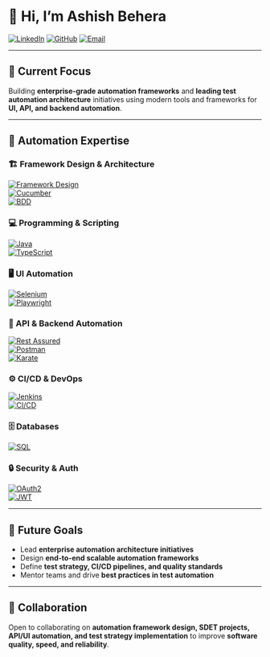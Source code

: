 # 👋 Hi, I’m Ashish Behera

[![LinkedIn](https://img.shields.io/badge/LinkedIn-AshishBehera-blue?logo=linkedin)](https://www.linkedin.com/in/ashishbehera/) 
[![GitHub](https://img.shields.io/badge/GitHub-@ashishbehera-black?logo=github)](https://github.com/ashishbehera)
[![Email](https://img.shields.io/badge/Email-ashish.k.behera@gmail.com-red?logo=gmail)](mailto:ashish.k.behera@gmail.com)

---

## 🔭 Current Focus
Building **enterprise-grade automation frameworks** and **leading test automation architecture** initiatives using modern tools and frameworks for **UI, API, and backend automation**.  

---

## 💼 Automation Expertise

### 🏗️ Framework Design & Architecture
[![Framework Design](https://img.shields.io/badge/Framework%20Design-Expert-green)]()  
[![Cucumber](https://img.shields.io/badge/Cucumber-Expert-green?logo=cucumber)](https://cucumber.io/)  
[![BDD](https://img.shields.io/badge/BDD-Expert-blue)]()  

### 💻 Programming & Scripting
[![Java](https://img.shields.io/badge/Java-Expert-red?logo=java)](https://www.java.com/)  
[![TypeScript](https://img.shields.io/badge/TypeScript-Advanced-blue?logo=typescript)](https://www.typescriptlang.org/)  

### 🖥️ UI Automation
[![Selenium](https://img.shields.io/badge/Selenium-Expert-green?logo=selenium)](https://www.selenium.dev/)  
[![Playwright](https://img.shields.io/badge/Playwright-Advanced-blue?logo=playwright)](https://playwright.dev/)  

### 🔌 API & Backend Automation
[![Rest Assured](https://img.shields.io/badge/RestAssured-Advanced-red?logo=java)](https://rest-assured.io/)  
[![Postman](https://img.shields.io/badge/Postman-Advanced-orange?logo=postman)](https://www.postman.com/)  
[![Karate](https://img.shields.io/badge/Karate-Intermediate-green)](https://github.com/karatelabs/karate)  

### ⚙️ CI/CD & DevOps
[![Jenkins](https://img.shields.io/badge/Jenkins-Advanced-blue?logo=jenkins)](https://www.jenkins.io/)  
[![CI/CD](https://img.shields.io/badge/CI%2FCD-Expert-purple)]()  

### 🗄️ Databases
[![SQL](https://img.shields.io/badge/SQL-Advanced-blue?logo=mysql)](https://www.mysql.com/)  

### 🔒 Security & Auth
[![OAuth2](https://img.shields.io/badge/OAuth2-Intermediate-blue)](https://oauth.net/2/)  
[![JWT](https://img.shields.io/badge/JWT-Intermediate-red)](https://jwt.io/)

---

## 🌱 Future Goals
- Lead **enterprise automation architecture initiatives**  
- Design **end-to-end scalable automation frameworks**  
- Define **test strategy, CI/CD pipelines, and quality standards**  
- Mentor teams and drive **best practices in test automation**

---

## 💞️ Collaboration
Open to collaborating on **automation framework design, SDET projects, API/UI automation, and test strategy implementation** to improve **software quality, speed, and reliability**.
